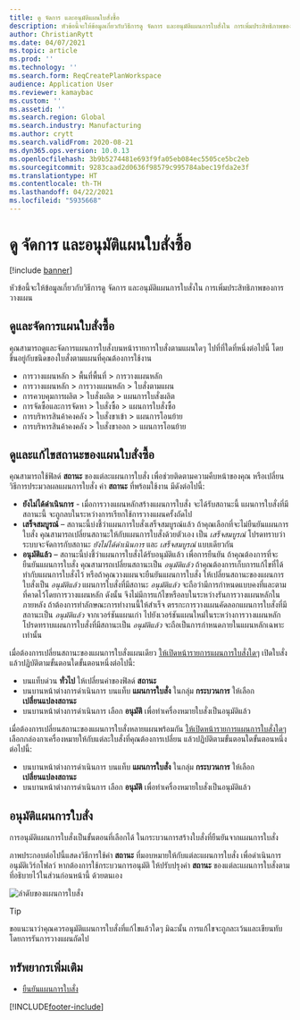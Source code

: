 ```yaml
---
title: ดู จัดการ และอนุมัติแผนใบสั่งซื้อ
description: หัวข้อนี้จะให้ข้อมูลเกี่ยวกับวิธีการดู จัดการ และอนุมัติแผนการใบสั่งใน การเพิ่มประสิทธิภาพของการวางแผน
author: ChristianRytt
ms.date: 04/07/2021
ms.topic: article
ms.prod: ''
ms.technology: ''
ms.search.form: ReqCreatePlanWorkspace
audience: Application User
ms.reviewer: kamaybac
ms.custom: ''
ms.assetid: ''
ms.search.region: Global
ms.search.industry: Manufacturing
ms.author: crytt
ms.search.validFrom: 2020-08-21
ms.dyn365.ops.version: 10.0.13
ms.openlocfilehash: 3b9b5274481e693f9fa05eb084ec5505ce5bc2eb
ms.sourcegitcommit: 9283caad2d0636f98579c995784abec19fda2e3f
ms.translationtype: HT
ms.contentlocale: th-TH
ms.lasthandoff: 04/22/2021
ms.locfileid: "5935668"
---
```

# <a name="view-manage-and-approve-planned-orders"></a>ดู จัดการ และอนุมัติแผนใบสั่งซื้อ

[!include [banner](../../includes/banner.md)]

หัวข้อนี้จะให้ข้อมูลเกี่ยวกับวิธีการดู จัดการ และอนุมัติแผนการใบสั่งใน การเพิ่มประสิทธิภาพของการวางแผน

## <a name="view-and-manage-planned-orders"></a><a name="view-planned-orders"></a>ดูและจัดการแผนใบสั่งซื้อ

คุณสามารถดูและจัดการแผนการใบสั่งบนหน้ารายการใบสั่งตามแผนใดๆ ไปที่ที่ใดที่หนึ่งต่อไปนี้ โดยขึ้นอยู่กับชนิดของใบสั่งตามแผนที่คุณต้องการใช้งาน

- การวางแผนหลัก \> พื้นที่พื้นที่ \> การวางแผนหลัก
- การวางแผนหลัก \> การวางแผนหลัก \> ใบสั่งตามแผน
- การควบคุมการผลิต \> ใบสั่งผลิต \> แผนการใบสั่งผลิต
- การจัดซื้อและการจัดหา \> ใบสั่งซื้อ \> แผนการใบสั่งซื้อ
- การบริหารสินค้าคงคลัง \> ใบสั่งขาเข้า \> แผนการโอนย้าย
- การบริหารสินค้าคงคลัง \> ใบสั่งขาออก \> แผนการโอนย้าย

## <a name="view-and-edit-the-status-of-planned-orders"></a>ดูและแก้ไขสถานะของแผนใบสั่งซื้อ

คุณสามารถใช้ฟิลด์ **สถานะ** ของแต่ละแผนการใบสั่ง เพื่อช่วยติดตามความคืบหน้าของคุณ หรือเปลี่ยนวิธีการประมวลผลแผนการใบสั่ง ค่า **สถานะ** ที่พร้อมใช้งาน มีดังต่อไปนี้:

- **ยังไม่ได้ดำเนินการ** - เมื่อการวางแผนหลักสร้างแผนการใบสั่ง จะได้รับสถานะนี้ แผนการใบสั่งที่มีสถานะนี้ จะถูกลบในระหว่างการเรียกใช้การวางแผนครั้งถัดไป
- **เสร็จสมบูรณ์** – สถานะนี้บ่งชี้ว่าแผนการใบสั่งเสร็จสมบูรณ์แล้ว ถ้าคุณเลือกที่จะไม่ยืนยันแผนการใบสั่ง คุณสามารถเปลี่ยนสถานะให้กับแผนการใบสั่งด้วยตัวเอง เป็น *เสร็จสมบูรณ์* โปรดทราบว่าระบบจะจัดการกับสถานะ *ยังไม่ได้ดำเนินการ* และ *เสร็จสมบูรณ์* แบบเดียวกัน
- **อนุมัติแล้ว** – สถานะนี้บ่งชี้ว่าแผนการใบสั่งได้รับอนุมัติแล้ว เพื่อการยืนยัน ถ้าคุณต้องการที่จะยืนยันแผนการใบสั่ง คุณสามารถเปลี่ยนสถานะเป็น *อนุมัติแล้ว* ถ้าคุณต้องการเก็บการแก้ไขที่ได้ทำกับแผนการใบสั่งไว้ หรือถ้าคุณวางแผนจะยืนยันแผนการใบสั่ง ให้เปลี่ยนสถานะของแผนการใบสั่งเป็น *อนุมัติแล้ว* แผนการใบสั่งที่มีสถานะ *อนุมัติแล้ว* จะถือว่ามีการกำหนดแบบคงที่และตามที่คาดไว้โดยการวางแผนหลัก ดังนั้น จึงไม่มีการแก้ไขหรือลบในระหว่างรันการวางแผนหลักในภายหลัง ถ้าต้องการทำลักษณะการทำงานนี้ให้สำเร็จ ตรรกะการวางแผนคัดลอกแผนการใบสั่งที่มีสถานะเป็น *อนุมัติแล้ว* จากเวอร์ชันแผนเก่า ไปยังเวอร์ชันแผนใหม่ในระหว่างการวางแผนหลัก โปรดทราบแผนการใบสั่งที่มีสถานะเป็น *อนุมัติแล้ว* จะถือเป็นการกำหนดภายในแผนหลักเฉพาะเท่านั้น

เมื่อต้องการเปลี่ยนสถานะของแผนการใบสั่งแผนเดียว [ให้เปิดหน้ารายการแผนการใบสั่งใดๆ](#view-planned-orders) เปิดใบสั่ง แล้วปฏิบัติตามขั้นตอนใดขั้นตอนหนึ่งต่อไปนี้:

- บนแท็บด่วน **ทั่วไป** ให้เปลี่ยนค่าของฟิลด์ **สถานะ**
- บนบานหน้าต่างการดำเนินการ บนแท็บ **แผนการใบสั่ง** ในกลุ่ม **กระบวนการ** ให้เลือก **เปลี่ยนแปลงสถานะ**
- บนบานหน้าต่างการดำเนินการ เลือก **อนุมัติ** เพื่อทำเครื่องหมายใบสั่งเป็นอนุมัติแล้ว

เมื่อต้องการเปลี่ยนสถานะของแผนการใบสั่งหลายแผนพร้อมกัน [ให้เปิดหน้ารายการแผนการใบสั่งใดๆ](#view-planned-orders) เลือกกล่องกาเครื่องหมายให้กับแต่ละใบสั่งที่คุณต้องการเปลี่ยน แล้วปฏิบัติตามขั้นตอนใดขั้นตอนหนึ่งต่อไปนี้:

- บนบานหน้าต่างการดำเนินการ บนแท็บ **แผนการใบสั่ง** ในกลุ่ม **กระบวนการ** ให้เลือก **เปลี่ยนแปลงสถานะ**
- บนบานหน้าต่างการดำเนินการ เลือก **อนุมัติ** เพื่อทำเครื่องหมายใบสั่งเป็นอนุมัติแล้ว

## <a name="approve-planned-orders"></a>อนุมัติแผนการใบสั่ง

การอนุมัติแผนการใบสั่งเป็นขั้นตอนที่เลือกได้ ในกระบวนการสร้างใบสั่งที่ยืนยันจากแผนการใบสั่ง

ภาพประกอบต่อไปนี้แสดงวิธีการใช้ค่า **สถานะ** ที่มอบหมายให้กับแต่ละแผนการใบสั่ง เพื่อดําเนินการอนุมัติเวิร์กโฟลว์ หากต้องการใช้กระบวนการอนุมัติ ให้ปรับปรุงค่า **สถานะ** ของแต่ละแผนการใบสั่งตามที่อธิบายไว้ในส่วนก่อนหน้านี้ ด้วยตนเอง

![ลำดับของแผนการใบสั่ง](media/approved-planned-orders-1.png)

> [!TIP]
> ขอแนะนาว่าคุณควรอนุมัติแผนการใบสั่งที่แก้ไขแล้วใดๆ มิฉะนั้น การแก้ไขจะถูกละเว้นและเขียนทับโดยการรันการวางแผนถัดไป

## <a name="additional-resources"></a>ทรัพยากรเพิ่มเติม

- [ยืนยันแผนการใบสั่ง](planned-order-firming.md)

[!INCLUDE[footer-include](../../../includes/footer-banner.md)]
